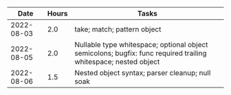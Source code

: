 | Date     | Hours | Tasks
|----------|-------|----------------------------------------------------------|
|2022-08-03| 2.0   | take; match; pattern object
|2022-08-05| 2.0   | Nullable type whitespace; optional object semicolons; bugfix: func required trailing whitespace; nested object
|2022-08-06| 1.5   | Nested object syntax; parser cleanup; null soak
